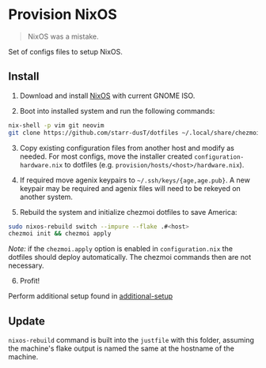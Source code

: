 # Provision NixOS
> NixOS was a mistake.

Set of configs files to setup NixOS.

## Install

1. Download and install [NixOS](https://nixos.org/download/) with current GNOME ISO.

2. Boot into installed system and run the following commands:

```bash
nix-shell -p vim git neovim
git clone https://github.com/starr-dusT/dotfiles ~/.local/share/chezmoi 
```
   
3. Copy existing configuration files from another host and modify as needed. For most configs, move the installer created `configuration-hardware.nix` to dotfiles (e.g. `provision/hosts/<host>/hardware.nix`).
   
4. If required move agenix keypairs to `~/.ssh/keys/{age,age.pub}`. A new keypair may be required and agenix files will need to be rekeyed on another system.

5. Rebuild the system and initialize chezmoi dotfiles to save America:

```bash
sudo nixos-rebuild switch --impure --flake .#<host>
chezmoi init && chezmoi apply
```
*Note:* if the `chezmoi.apply` option is enabled in `configuration.nix` the dotfiles should deploy automatically. The chezmoi commands then are not necessary.

6. Profit!

Perform additional setup found in [additional-setup](additional-setup.md)

## Update

`nixos-rebuild` command is built into the `justfile` with this folder, assuming the machine's flake output is named the same at the hostname of the machine.
